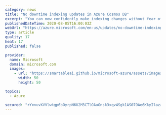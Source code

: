 ```yaml
---
category: news
title: "No downtime indexing updates in Azure Cosmos DB"
excerpt: "You can now confidently make indexing changes without fear of impacting existing reads and writes. Before this change, write performance was unaffected during index updates but query results were not consistent while the index transformation was ongoing. "
publishedDateTime: 2020-08-05T16:00:03Z
webUrl: "https://azure.microsoft.com/en-us/updates/no-downtime-indexing-updates-in-azure-cosmos-db/"
type: article
quality: 17
heat: 17
published: false

provider:
  name: Microsoft
  domain: microsoft.com
  images:
    - url: "https://smartableai.github.io/microsoft-azure/assets/images/organizations/microsoft.com-50x50.jpg"
      width: 50
      height: 50

topics:
  - Azure

secured: "rYxvuvXVVlwkgp6bOyrpN6U2M3CTlOAuGnsk3xqv4Sgk1AS07OAe6KkyIlazzgoV2wXr/TVyQkV+vunmEJcg+Rh/dCRcoFd14L52p/s40+plKRBxIf+p7HYxe0lAgxaEtCv5uHtoirwNjUQYl1P0X4ARZ8okRs++vJKNWcbjuuXS5XAVx9tcak2/2vvncCWgEpvdxqLybKR2fnZJLbq0dSoh7APT++kle5te7vU2aSAOUKBDTs2FbQs0WzrCkJs9Ljsnv64/+mzK0RkpQWhlrN34AWbEqnRN+bYwZ0WgnKWv5t+rEWp2SC7fgiTddsCe46VlQTlAkmF6AxqmPybLQw==;HXMDWpKOArru3TBkMg+03Q=="
---
```


